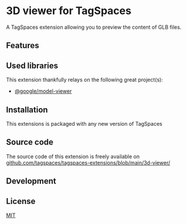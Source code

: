 # 3D viewer for TagSpaces

A TagSpaces extension allowing you to preview the content of GLB files.

## Features

## Used libraries

This extension thankfully relays on the following great project(s):

- [@google/model-viewer](https://github.com/google/model-viewer)

## Installation

This extensions is packaged with any new version of TagSpaces

## Source code

The source code of this extension is freely available on [github.com/tagspaces/tagspaces-extensions/blob/main/3d-viewer/](https://github.com/tagspaces/tagspaces-extensions/blob/main/3d-viewer/)

## Development

## License

[MIT](https://github.com/tagspaces/tagspaces-extensions/blob/main/3d-viewer/LICENSE.txt)

